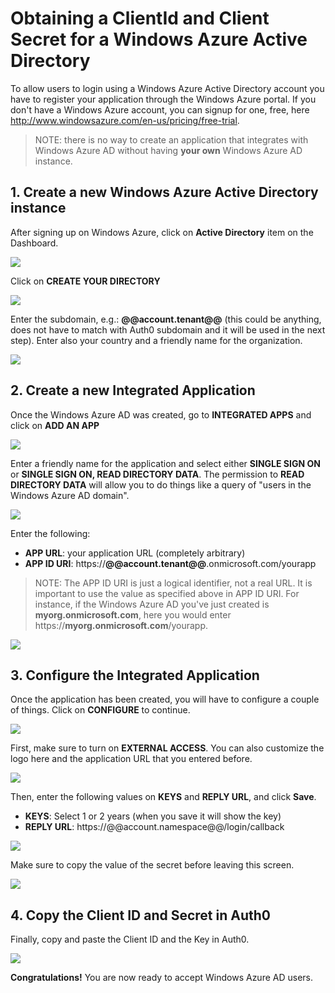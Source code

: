 # Obtaining a ClientId and Client Secret for a Windows Azure Active Directory

To allow users to login using a Windows Azure Active Directory account you have to register your application through the Windows Azure portal. If you don't have a Windows Azure account, you can signup for one, free, here <http://www.windowsazure.com/en-us/pricing/free-trial>.

> NOTE: there is no way to create an application that integrates with Windows Azure AD without having **your own** Windows Azure AD instance.

## 1. Create a new Windows Azure Active Directory instance

After signing up on Windows Azure, click on **Active Directory** item on the Dashboard.

![](img/waad-0.png)

Click on **CREATE YOUR DIRECTORY**

![](img/waad-1.png)

Enter the subdomain, e.g.: **@@account.tenant@@** (this could be anything, does not have to match with Auth0 subdomain and it will be used in the next step). Enter also your country and a friendly name for the organization.

![](img/waad-2.png)

## 2. Create a new Integrated Application

Once the Windows Azure AD was created, go to **INTEGRATED APPS** and click on **ADD AN APP**

![](img/waad-3.png)

Enter a friendly name for the application and select either **SINGLE SIGN ON** or **SINGLE SIGN ON, READ DIRECTORY DATA**. The permission to **READ DIRECTORY DATA** will allow you to do things like a query of "users in the Windows Azure AD domain".

![](img/waad-4.png)

Enter the following:

* **APP URL**: your application URL (completely arbitrary)
* **APP ID URI**: https://**@@account.tenant@@**.onmicrosoft.com/yourapp

> NOTE: The APP ID URI is just a logical identifier, not a real URL. It is important to use the value as specified above in APP ID URI. For instance, if the Windows Azure AD you've just created is **myorg.onmicrosoft.com**, here you would enter https://**myorg.onmicrosoft.com**/yourapp.

![](img/waad-5.png)

## 3. Configure the Integrated Application

Once the application has been created, you will have to configure a couple of things. Click on **CONFIGURE** to continue.

![](img/waad-6.png)

First, make sure to turn on **EXTERNAL ACCESS**. You can also customize the logo here and the application URL that you entered before.

![](img/waad-7.png)

Then, enter the following values on **KEYS** and **REPLY URL**, and click **Save**.

* **KEYS**: Select 1 or 2 years (when you save it will show the key)
* **REPLY URL**: https://@@account.namespace@@/login/callback

![](img/waad-8.png)

Make sure to copy the value of the secret before leaving this screen.

![](img/waad-9.png)

## 4. Copy the Client ID and Secret in Auth0

Finally, copy and paste the Client ID and the Key in Auth0.

![](img/waad-10.png)

**Congratulations!** You are now ready to accept Windows Azure AD users.
